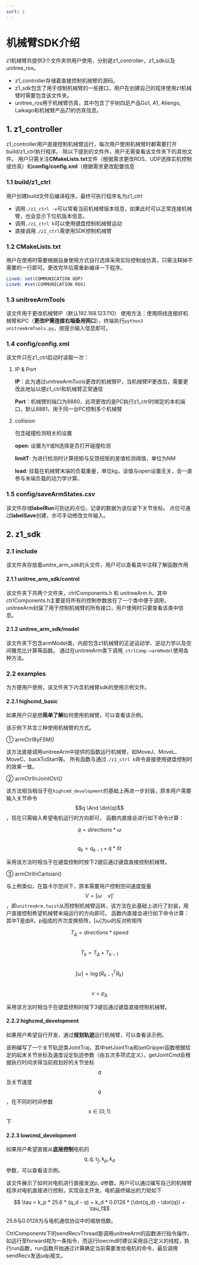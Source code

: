 ```yaml
---
sort: 1
---
```


# 机械臂SDK介绍

z1机械臂共提供3个文件夹供用户使用，分别是z1_controller，z1_sdk以及unitree_ros。

+ z1_controller存储着直接控制机械臂的源码。
+ z1_sdk包含了用于控制机械臂的一些接口，用户在创建自己的程序使用z1机械臂时需要包含该文件夹。
+ unitree_ros用于机械臂仿真，其中包含了宇树四足产品Go1, A1, Aliengo, Laikago和机械臂产品Z1的仿真信息。

## 1. z1_controller

z1_controller用户直接控制机械臂运行，每次用户使用机械臂时都需要打开build/z1_ctrl执行程序。
除以下提到的文件外，用户无需查看该文件夹下的其他文件。
用户只需关注**CMakeLists.txt**文件（根据需求更改ROS、UDP选择实机控制或仿真）和**config/config.xml**（根据需求更改配置信息

### 1.1 build/z1_ctrl

用户创建build文件后编译程序，最终可执行程序名为z1_ctrl

+ 调用`./z1_ctrl -v`可以常看当前机械臂版本信息，如果此时可以正常连接机械臂，也会显示下位机版本信息。
+ 调用`./z1_ctrl k`可以使用键盘控制机械臂运动
+ 直接调用`./z1_ctrl`需使用SDK控制机械臂

### 1.2 CMakeLists.txt

用户在使用时需要根据自身使用方式自行选择采用实际控制或仿真，只需注释掉不需要的一行即可。更改完毕后需重新编译一下程序。

```cmake
Line8: set(COMMUNICATION UDP)
Line9: #set(COMMUNICATION ROS)
```

### 1.3 unitreeArmTools

该文件用于更改机械臂IP（默认192.168.123.110）
使用方法：使用网线连接好机械臂和PC（**更改IP需连接右端备用网口**），终端执行`python3 unitreeArmTools.py`，按提示输入信息即可。

### 1.4 config/config.xml

该文件只在z1_ctrl启动时读取一次：

1. IP & Port

   **IP**：此为通过unitreeArmTools更改的机械臂IP，当机械臂IP更改后，需要更改此地址以便z1_ctrl和机械臂正常通信

   **Port**：机械臂的端口为8880，此项更改的是PC执行z1_ctrl时绑定的本机端口，默认8881，用于同一台PC控制多个机械臂

2. collision

    包含碰撞检测相关的设置

    **open**: 设置为Y或N选择是否打开碰撞检测

    **limitT**: 为进行检测时计算扭矩与反馈扭矩的差值检测阈值，单位为NM

    **load**: 挂载在机械臂末端的负载重量，单位kg，该值与open设置无关，会一直参与末端负载的动力学计算。

### 1.5 config/saveArmStates.csv

该文件存储**labelRun**可到达的点位，记录的数据为该位姿下关节坐标。
点位可通过**labelSave**创建，亦可手动修改文件输入。

## 2. z1_sdk

### 2.1 include

该文件夹存放着unitre_arm_sdk的头文件，用户可以查看其中注释了解函数作用

#### 2.1.1 unitree_arm_sdk/control

该文件夹下共两个文件夹，ctrlComponents.h 和 unitreeArm.h，其中ctrlComponents.h主要是将所有的控制参数放在了一个类中便于调用，unitreeArm封装了用于控制机械臂的所有接口，用户使用时只要查看该类中信息。

#### 2.1.2 unitree_arm_sdk/model

该文件夹下包含armModel类，内部包含z1机械臂的正逆运动学、逆动力学以及空间雅克比计算等函数。
通过在unitreeArm类下调用`_ctrlComp->armModel`使用各种方法。

### 2.2 examples

为方便用户使用，该文件夹下内含机械臂sdk的使用示例文件。

#### 2.2.1 highcmd_basic

如果用户只是想**简单了解**如何使用机械臂，可以查看该示例。

该示例下共含三种使用机械臂的方式。

① armCtrlByFSM()

该方法直接调用unitreeArm中提供的函数运行机械臂，如MoveJ、MoveL、MoveC、backToStart等。
所有函数与通过`./z1_ctrl k`命令直接使用键盘控制时的效果一致。

② armCtrlInJointCtrl()

该方法相当相当于在`highcmd_development`的基础上再进一步封装，原本用户需要输入关节命令
$$q \And \dot{q}$$，现在只需输入希望电机运行的方向即可。
函数内直接会进行如下命令计算：  

$$\dot{q} = directions*\omega$$  
$$q_{k} = q_{k-1} + \dot{q}*\delta t$$

采用该方法时相当于在键盘控制时按下2键后通过键盘直接控制机械臂。

③ armCtrlInCartsian()

与上例类似，在笛卡尔空间下，原本需要用户控制空间速度旋量 $$V =[\omega \quad v]'$$ ，即`unitreeArm.twist`从而控制机械臂运转，该方法在此基础上进行了封装，用户直接控制希望机械臂末端运行的方向即可。
函数内直接会进行如下命令计算：
其中T是由R，p组成的齐次变换矩阵，[ω]为ω的反对称矩阵  

$$T_{\Delta} = directions * speed$$  
$$T_k = T_{\Delta} + T_{k-1}$$  
$$[\omega] = \log{(R_{k-1}^T R_k)}$$  
$$v=p_\Delta$$  

采用该方法时相当于在键盘控制时按下3键后通过键盘直接控制机械臂。

#### 2.2.2 highcmd_development

如果用户希望自行开发，通过**规划轨迹**运行机械臂，可以查看该示例。

该例编写了一个关节轨迹类JointTraj，其中setJointTraj和setGripper函数根据给定的起末关节坐标及速度设定轨迹参数（由五次多项式定义），getJointCmd会根据执行时间求得当前规划好的关节坐标 $$q$$ 及关节速度 $$\dot{q}$$ ，在不同的时间参数 $$s\in[0, 1]$$ 下

#### 2.2.3 lowcmd_development

如果用户希望直接从**底层控制**电机的 $$q, \dot{q}, \tau_f, k_p, k_d$$ 参数，可以查看该示例。

该文件展示了如何对电机进行直接发送p, d参数。用户可以通过编写自己的机械臂程序对电机直接进行控制，实现自主开发。电机最终输出的力矩如下

$$ \tau = k_p * 25.6 * (q_d - q) + k_d * 0.0128 * (\dot{q_d} - \dot{q}) + \tau_f$$

25.6与0.0128为与电机通信协议中的缩放倍数。

CtrlComponents下的sendRecvThread是调用unitreeArm的函数进行指令操作，如运行至forward视为一条指令，而运行lowcmd时建议采用自己定义的线程，执行run函数，run函数开始通过计算确定当前需要发给电机的命令，最后调用sendRecv发送udp报文。

